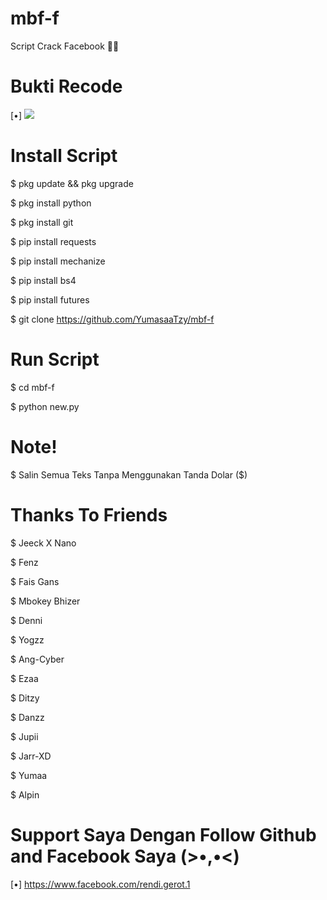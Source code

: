 # mbf-f

Script Crack Facebook 🚶‍♂


# Bukti Recode
[•] <img src="https://kosred.com/a/hludjh.jpg"/>

# Install Script

$ pkg update && pkg upgrade

$ pkg install python

$ pkg install git

$ pip install requests

$ pip install mechanize

$ pip install bs4

$ pip install futures

$ git clone https://github.com/YumasaaTzy/mbf-f

# Run Script

$ cd mbf-f

$ python new.py

# Note! 

$ Salin Semua Teks Tanpa Menggunakan Tanda Dolar ($)

# Thanks To Friends

$ Jeeck X Nano

$ Fenz

$ Fais Gans

$ Mbokey Bhizer

$ Denni

$ Yogzz

$ Ang-Cyber

$ Ezaa

$ Ditzy

$ Danzz

$ Jupii

$ Jarr-XD

$ Yumaa

$ Alpin

# Support Saya Dengan Follow Github and Facebook Saya (>•,•<)

[•] https://www.facebook.com/rendi.gerot.1
